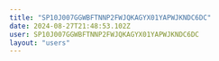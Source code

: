 ```yaml
---
title: "SP10J007GGWBFTNNP2FWJQKAGYX01YAPWJKNDC6DC"
date: 2024-08-27T21:48:53.102Z
user: SP10J007GGWBFTNNP2FWJQKAGYX01YAPWJKNDC6DC
layout: "users"
---
```

    